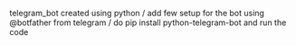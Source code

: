 telegram_bot created using python /
add few setup for the bot using @botfather from telegram /
do pip install python-telegram-bot and run the code
